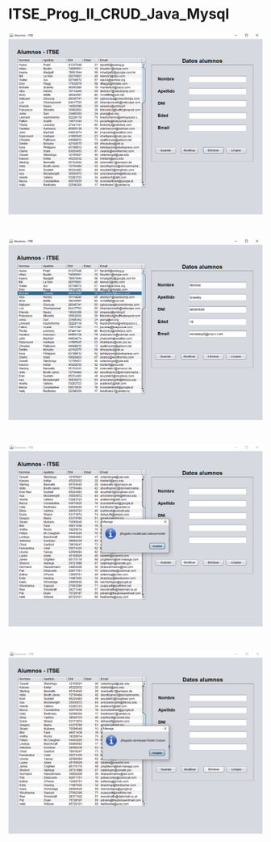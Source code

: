 # ITSE_Prog_II_CRUD_Java_Mysql

<p align="center">
  <img src="https://raw.githubusercontent.com/ivanlalvarez22/ITSE_Prog_II_CRUD_Java_Mysql/main/views/Menu.png" alt="Logo Mercado Liebre"/>
</p>
<br>
<p align="center">
  <img src="https://raw.githubusercontent.com/ivanlalvarez22/ITSE_Prog_II_CRUD_Java_Mysql/main/views/Registros.png"/>
</p>
<br>
<p align="center">
  <img src="https://raw.githubusercontent.com/ivanlalvarez22/ITSE_Prog_II_CRUD_Java_Mysql/main/views/RegistroModificado.png"/>
</p>
<br>
<p align="center">
  <img src="https://raw.githubusercontent.com/ivanlalvarez22/ITSE_Prog_II_CRUD_Java_Mysql/main/views/RegistroEliminado.png"/>
</p>
